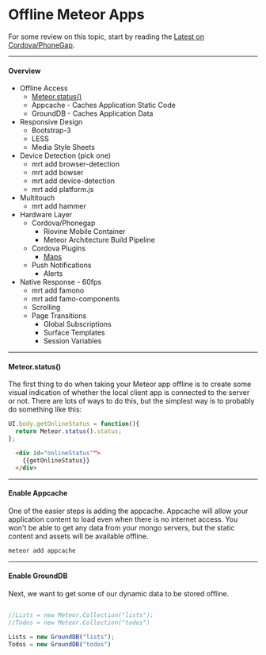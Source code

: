 Offline Meteor Apps
============================================


For some review on this topic, start by reading the [Latest on Cordova/PhoneGap](https://groups.google.com/forum/#!searchin/meteor-talk/morten$20meteor$20architecture$20build/meteor-talk/sZLCHH1Hd3I/wyTf21_smzkJ).

----------------------------------
####  Overview

- Offline Access  
  - [Meteor.status()](http://docs.meteor.com/#meteor_status)  
  - Appcache - Caches Application Static Code  
  - GroundDB - Caches Application Data
- Responsive Design  
  - Bootstrap-3  
  - LESS  
  - Media Style Sheets  
- Device Detection (pick one)  
  - mrt add browser-detection  
  - mrt add bowser  
  - mrt add device-detection  
  - mrt add platform.js  
- Multitouch  
  - mrt add hammer  
- Hardware Layer  
  - Cordova/Phonegap  
    - Riovine Mobile Container  
    - Meteor Architecture Build Pipeline  
  - Cordova Plugins  
    - [Maps](https://github.com/wf9a5m75/phonegap-googlemaps-plugin)    
  - Push Notifications  
    - Alerts  
- Native Response - 60fps  
  - mrt add famono  
  - mrt add famo-components  
  - Scrolling  
  - Page Transitions  
    - Global Subscriptions  
    - Surface Templates  
    - Session Variables   

----------------------------------
####  Meteor.status()

The first thing to do when taking your Meteor app offline is to create some visual indication of whether the local client app is connected to the server or not.  There are lots of ways to do this, but the simplest way is to probably do something like this:

````js
UI.body.getOnlineStatus = function(){
  return Meteor.status().status;
};
````

````html
  <div id="onlineStatus"">
    {{getOnlineStatus}}
  </div>
````

----------------------------------
####  Enable Appcache  

One of the easier steps is adding the appcache.  Appcache will allow your application content to load even when there is no internet access.  You won't be able to get any data from your mongo servers, but the static content and assets will be available offline.

````sh
meteor add appcache
````

----------------------------------
####  Enable GroundDB

Next, we want to get some of our dynamic data to be stored offline.  


````js

//Lists = new Meteor.Collection("lists");
//Todos = new Meteor.Collection("todos")

Lists = new GroundDB("lists");
Todos = new GroundDB("todos")
````

